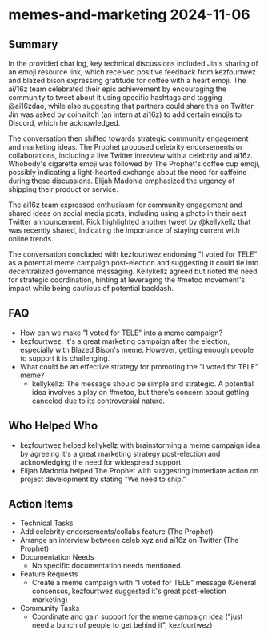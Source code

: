 # memes-and-marketing 2024-11-06

## Summary

In the provided chat log, key technical discussions included Jin's sharing of an emoji resource link, which received positive feedback from kezfourtwez and blazed bison expressing gratitude for coffee with a heart emoji. The ai/16z team celebrated their epic achievement by encouraging the community to tweet about it using specific hashtags and tagging @ai16zdao, while also suggesting that partners could share this on Twitter. Jin was asked by coinwitch (an intern at ai16z) to add certain emojis to Discord, which he acknowledged.

The conversation then shifted towards strategic community engagement and marketing ideas. The Prophet proposed celebrity endorsements or collaborations, including a live Twitter interview with a celebrity and ai16z. Whobody's cigarette emoji was followed by The Prophet's coffee cup emoji, possibly indicating a light-hearted exchange about the need for caffeine during these discussions. Elijah Madonia emphasized the urgency of shipping their product or service.

The ai16z team expressed enthusiasm for community engagement and shared ideas on social media posts, including using a photo in their next Twitter announcement. Rick highlighted another tweet by @kellykellz that was recently shared, indicating the importance of staying current with online trends.

The conversation concluded with kezfourtwez endorsing "I voted for TELE" as a potential meme campaign post-election and suggesting it could tie into decentralized governance messaging. Kellykellz agreed but noted the need for strategic coordination, hinting at leveraging the #metoo movement's impact while being cautious of potential backlash.

## FAQ

- How can we make "I voted for TELE" into a meme campaign?
- kezfourtwez: It's a great marketing campaign after the election, especially with Blazed Bison's meme. However, getting enough people to support it is challenging.
- What could be an effective strategy for promoting the "I voted for TELE" meme?
    - kellykellz: The message should be simple and strategic. A potential idea involves a play on #metoo, but there's concern about getting canceled due to its controversial nature.

## Who Helped Who

- kezfourtwez helped kellykellz with brainstorming a meme campaign idea by agreeing it's a great marketing strategy post-election and acknowledging the need for widespread support.
- Elijah Madonia helped The Prophet with suggesting immediate action on project development by stating "We need to ship."

## Action Items

- Technical Tasks
- Add celebrity endorsements/collabs feature (The Prophet)
- Arrange an interview between celeb xyz and ai16z on Twitter (The Prophet)
- Documentation Needs
    - No specific documentation needs mentioned.
- Feature Requests
    - Create a meme campaign with "I voted for TELE" message (General consensus, kezfourtwez suggested it's great post-election marketing)
- Community Tasks
    - Coordinate and gain support for the meme campaign idea ("just need a bunch of people to get behind it", kezfourtwez)
